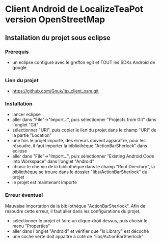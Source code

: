 # Client Android de LocalizeTeaPot version OpenStreetMap

## Installation du projet sous eclipse

### Prérequis

- un eclipse configuré avec le greffon egit et TOUT les SDKs Android de google.

### Lien du projet

- https://github.com/Gnuk/ltp_client_osm.git

### Installation

- lancer eclipse
- aller dans "File"->"Import...", puis sélectionner "Projects from Git" dans l'onglet "Git"
- sélectionner "URI", puis copier le lien du projet dans le champ "URI" de la partie "Location"
- une fois le projet importé, des erreurs doivent apparaître, pour les résoudre, il faut importer la bibliothéque "ActionBarSherlock" dans eclipse
- aller dans "File"->"Import...", puis sélectionner "Existing Android Code Into Workspace" dans l'onglet "Android"
- choisir le chemin de la bibliothéque dans le champ "Root Directory", la bibliothéque se trouve dans le dossier "libs/ActionBarSherlock" du projet
- le projet est maintenant importé

### Erreur éventuel

Mauvaise importation de la bibliothéque "ActionBarSherlock". Afin de résoudre cette erreur, il faut aller dans les configurations du projet.

- sélectionner le projet et faire un clique-droit dessus, puis choisir le menu "Properties"
- aller dans l'onglet "Android" et vérifier que "Is Library" est décoché
- une coche verte doit appaître à coté de "libs/ActionBarSherlock"
